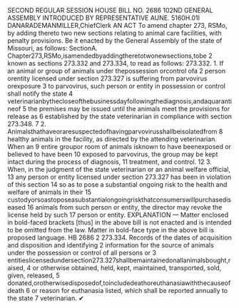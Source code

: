 SECOND REGULAR SESSION
HOUSE BILL NO. 2686
102ND GENERAL ASSEMBLY
INTRODUCED BY REPRESENTATIVE AUNE.
5160H.01I DANARADEMANMILLER,ChiefClerk
AN ACT
To amend chapter 273, RSMo, by adding thereto two new sections relating to animal care
facilities, with penalty provisions.
Be it enacted by the General Assembly of the state of Missouri, as follows:
SectionA. Chapter273,RSMo,isamendedbyaddingtheretotwonewsections,tobe
2 known as sections 273.332 and 273.334, to read as follows:
273.332. 1. If an animal or group of animals under thepossession orcontrol ofa
2 person orentity licensed under section 273.327 is suffering from parvovirus orexposure
3 to parvovirus, such person or entity in possession or control shall notify the state
4 veterinarianbythecloseofthebusinessdayfollowingthediagnosis,andaquarantineof
5 the premises may be issued until the animals meet the provisions for release as
6 established by the state veterinarian in compliance with section 273.348.
7 2. Animalsthathaveoraresuspectedofhavingparvovirusshallbeisolatedfrom
8 healthy animals in the facility, as directed by the attending veterinarian. When an
9 entire groupor room of animals isknown to have beenexposed or believed to have been
10 exposed to parvovirus, the group may be kept intact during the process of diagnosis,
11 treatment, and control.
12 3. When, in the judgment of the state veterinarian or an animal welfare official,
13 any person or entity licensed under section 273.327 has been in violation of this section
14 so as to pose a substantial ongoing risk to the health and welfare of animals in their
15 custodyorsoastoposeasubstantialongoingriskthatconsumerswillpurchasediseased
16 animals from such person or entity, the director may revoke the license held by such
17 person or entity.
EXPLANATION — Matter enclosed in bold-faced brackets [thus] in the above bill is not enacted and is
intended to be omitted from the law. Matter in bold-face type in the above bill is proposed language.
HB 2686 2
273.334. Records of the dates of acquisition and disposition and identifying
2 information for the source of animals under the possession or control of all persons or
3 entitieslicensedundersection273.327shallbemaintainedonallanimalsbought,raised,
4 or otherwise obtained, held, kept, maintained, transported, sold, given, released,
5 donated,orotherwisedisposedof,toincludedeathoreuthanasiawiththecauseofdeath
6 or reason for euthanasia listed, which shall be reported annually to the state
7 veterinarian.
✔